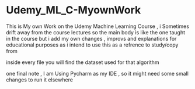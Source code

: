 # Udemy_ML_C-MyownWork

This is My own Work on the Udemy Machine Learning Course , i Sometimes drift away from the course lectures so the main body is like the one taught in the course but i add my own changes , improvs and explanations for educational purposes as i intend to use this as a refrence to study/copy from


inside every file you will find the dataset used for that algorithm 


one final note , I am Using Pycharm as my IDE , so it might need some  small changes to run it elsewhere 

